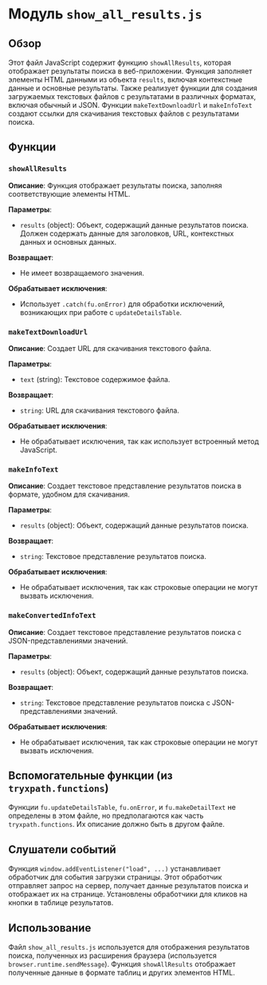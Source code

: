 # Модуль `show_all_results.js`

## Обзор

Этот файл JavaScript содержит функцию `showAllResults`, которая отображает результаты поиска в веб-приложении. Функция заполняет элементы HTML данными из объекта `results`, включая контекстные данные и основные результаты.  Также реализует функции для создания загружаемых текстовых файлов с результатами в различных форматах, включая обычный и JSON.  Функции `makeTextDownloadUrl` и `makeInfoText` создают ссылки для скачивания текстовых файлов с результатами поиска.

## Функции

### `showAllResults`

**Описание**: Функция отображает результаты поиска, заполняя соответствующие элементы HTML.

**Параметры**:

- `results` (object): Объект, содержащий данные результатов поиска. Должен содержать данные для заголовков, URL, контекстных данных и основных данных.

**Возвращает**:

- Не имеет возвращаемого значения.

**Обрабатывает исключения**:

- Использует `.catch(fu.onError)` для обработки исключений, возникающих при работе с `updateDetailsTable`.


### `makeTextDownloadUrl`

**Описание**: Создает URL для скачивания текстового файла.

**Параметры**:

- `text` (string): Текстовое содержимое файла.

**Возвращает**:

- `string`: URL для скачивания текстового файла.

**Обрабатывает исключения**:

- Не обрабатывает исключения, так как использует встроенный метод JavaScript.

### `makeInfoText`

**Описание**: Создает текстовое представление результатов поиска в формате, удобном для скачивания.

**Параметры**:

- `results` (object): Объект, содержащий данные результатов поиска.

**Возвращает**:

- `string`: Текстовое представление результатов поиска.

**Обрабатывает исключения**:

- Не обрабатывает исключения, так как строковые операции не могут вызвать исключения.

### `makeConvertedInfoText`

**Описание**: Создает текстовое представление результатов поиска с JSON-представлениями значений.

**Параметры**:

- `results` (object): Объект, содержащий данные результатов поиска.

**Возвращает**:

- `string`: Текстовое представление результатов поиска с JSON-представлениями значений.

**Обрабатывает исключения**:

- Не обрабатывает исключения, так как строковые операции не могут вызвать исключения.


## Вспомогательные функции (из `tryxpath.functions`)

Функции `fu.updateDetailsTable`, `fu.onError`, и `fu.makeDetailText` не определены в этом файле, но предполагаются как часть `tryxpath.functions`.  Их описание должно быть в другом файле.


## Слушатели событий

Функция `window.addEventListener("load", ...)` устанавливает обработчик для события загрузки страницы. Этот обработчик отправляет запрос на сервер, получает данные результатов поиска и отображает их на странице. Установлены обработчики для кликов на кнопки в таблице результатов.

## Использование

Файл `show_all_results.js` используется для отображения результатов поиска, полученных из расширения браузера (используется `browser.runtime.sendMessage`).  Функция `showAllResults` отображает полученные данные в формате таблиц и других элементов HTML.
